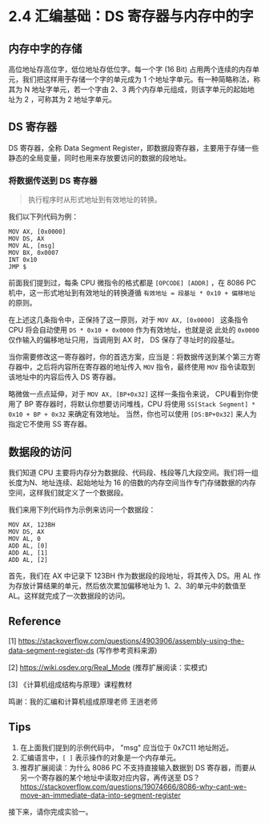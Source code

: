 # 2.4 汇编基础：DS 寄存器与内存中的字

## 内存中字的存储

高位地址存高位字，低位地址存低位字。每一个字 (16 Bit) 占用两个连续的内存单元，我们把这样用于存储一个字的单元成为 1 个地址字单元。有一种简略称法，称其为 N 地址字单元，若一个字由 2、3 两个内存单元组成，则该字单元的起始地址为 2 ，可称其为 2 地址字单元。

## DS 寄存器

DS 寄存器，全称 Data Segment Register，即数据段寄存器，主要用于存储一些静态的全局变量，同时也用来存放要访问的数据的段地址。

### 将数据传送到 DS 寄存器

> 执行程序时从形式地址到有效地址的转换。

我们以下列代码为例：
```asm6502
MOV AX, [0x0000]
MOV DS, AX
MOV AL, [msg]
MOV BX, 0x0007  
INT 0x10    
JMP $
```

前面我们提到过，每条 CPU 微指令的格式都是 ```[OPCODE] [ADDR]``` ，在 8086 PC 机中，这一形式地址到有效地址的转换遵循 ``` 有效地址 = 段基址 * 0x10 + 偏移地址 ``` 的原则。

在上述这几条指令中，正保持了这一原则，对于 ```MOV AX, [0x0000] ``` 这条指令 CPU 将会自动使用 ``` DS * 0x10 + 0x0000 ``` 作为有效地址，也就是说 此处的 ```0x0000``` 仅作输入的偏移地址只用，当调用到 AX 时， DS 保存了寻址时的段基址。

当你需要修改这一寄存器时，你的首选方案，应当是：将数据传送到某个第三方寄存器中，之后将内容所在寄存器的地址传入 ```MOV``` 指令，最终使用 ```MOV``` 指令读取到该地址中的内容后传入 DS 寄存器。

略微做一点点延伸，对于 ``` MOV AX, [BP+0x32] ``` 这样一条指令来说， CPU看到你使用了 BP 寄存器时，将默认你想要访问堆栈，CPU 将使用 ``` SS[Stack Segment] * 0x10 + BP + 0x32 ``` 来确定有效地址。 当然，你也可以使用 ``` [DS:BP+0x32] ``` 来人为指定它不使用 SS 寄存器。

## 数据段的访问

我们知道 CPU 主要将内存分为数据段、代码段、栈段等几大段空间。我们将一组长度为N、地址连续、起始地址为 16 的倍数的内存空间当作专门存储数据的内存空间，这样我们就定义了一个数据段。

我们来用下列代码作为示例来访问一个数据段：
```asm6502
MOV AX, 123BH
MOV DS, AX
MOV AL, 0
ADD AL, [0]
ADD AL, [1]
ADD AL, [2]
```

首先，我们在 AX 中记录下 123BH 作为数据段的段地址，将其传入  DS。用 AL 作为存放计算结果的单元，然后依次累加偏移地址为 1、2、3的单元中的数值至 AL。这样就完成了一次数据段的访问。

## Reference

[1] https://stackoverflow.com/questions/4903906/assembly-using-the-data-segment-register-ds (写作参考资料来源)

[2] https://wiki.osdev.org/Real_Mode (推荐扩展阅读：实模式)

[3] 《计算机组成结构与原理》课程教材

鸣谢：我的汇编和计算机组成原理老师 王逍老师

## Tips

1. 在上面我们提到的示例代码中， "msg" 应当位于 0x7C11 地址附近。
2. 汇编语言中，```[ ]``` 表示操作的对象是一个内存单元。
3. 推荐扩展阅读：为什么 8086 PC 不支持直接输入数据到 DS 寄存器，而要从另一个寄存器的某个地址中读取对应内容，再传送至 DS？  https://stackoverflow.com/questions/19074666/8086-why-cant-we-move-an-immediate-data-into-segment-register



接下来，请你完成实验一。
